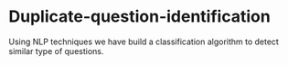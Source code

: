 # Duplicate-question-identification
Using NLP techniques we have build a classification algorithm to detect similar type of questions.
